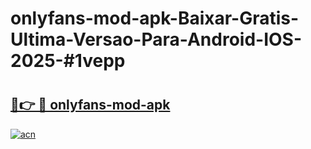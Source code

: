 # onlyfans-mod-apk-Baixar-Gratis-Ultima-Versao-Para-Android-IOS-2025-#1vepp

# <h2><a href="https://ainizakaria.my?title=onlyfans-mod-apk&ref=24M">🔗👉 🔴 onlyfans-mod-apk</a></h2>

[![acn](https://github.com/user-attachments/assets/0f9c940e-d8b0-45ae-aac7-cd30a18b3e1c)](https://ainizakaria.my?title=onlyfans-mod-apk&ref=24M)

